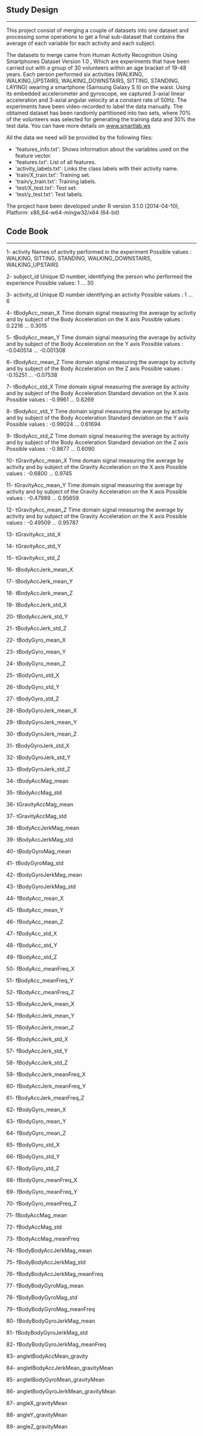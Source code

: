 ## Study Design
---------------
This project consist of merging a couple of datasets into one dataset and processing some operations 
to get a final sub-dataset that contains the average of each variable for each activity and each subject. 

The datasets to merge came from Human Activity Recognition Using Smartphones Dataset Version 1.0 ,
Which are experiments that have been carried out with a group of 30 volunteers within an age bracket of 19-48 years. 
Each person performed six activities (WALKING, WALKING_UPSTAIRS, WALKING_DOWNSTAIRS, SITTING, STANDING, LAYING) 
wearing a smartphone (Samsung Galaxy S II) on the waist. Using its embedded accelerometer and gyroscope, 
we captured 3-axial linear acceleration and 3-axial angular velocity at a constant rate of 50Hz. 
The experiments have been video-recorded to label the data manually. 
The obtained dataset has been randomly partitioned into two sets, where 70% of the volunteers was selected for 
generating the training data and 30% the test data. You can have more details on www.smartlab.ws

All the data we need will be provided by the following files: 

* 'features_info.txt': Shows information about the variables used on the feature vector.
* 'features.txt': List of all features.
* 'activity_labels.txt': Links the class labels with their activity name.
* 'train/X_train.txt': Training set.
* 'train/y_train.txt': Training labels.
* 'test/X_test.txt': Test set.
* 'test/y_test.txt': Test labels. 

The project have been developed under R version 3.1.0 (2014-04-10), Platform: x86_64-w64-mingw32/x64 (64-bit)

## Code Book
------------

1-  activity
	Names of activity performed in the experiment
	Possible values : WALKING, SITTING, STANDING, WALKING_DOWNSTAIRS, WALKING_UPSTAIRS
	
2-  subject_id
	Unique ID number, identifying the person who performed the experience
	Possible values: 1 ... 30
	
3-  activity_id
	Unique ID number identifying an activity
	Possible values : 1 ... 6
	
4-  tBodyAcc_mean_X
	Time domain signal measuring the average by activity and by subject of the Body Acceleration on the X axis
	Possible values : 0.2216 ... 0.3015
	
5-  tBodyAcc_mean_Y
	Time domain signal measuring the average by activity and by subject of the Body Acceleration on the Y axis
	Possible values : -0.040514 ... -0.001308
	
6-  tBodyAcc_mean_Z
	Time domain signal measuring the average by activity and by subject of the Body Acceleration on the Z axis
	Possible values : -0.15251 ... -0.07538
	
7-  tBodyAcc_std_X
	Time domain signal measuring the average by activity and by subject of the Body Acceleration Standard deviation on the X axis
	Possible values : -0.9961 ... 0.6269
	
8-  tBodyAcc_std_Y
	Time domain signal measuring the average by activity and by subject of the Body Acceleration Standard deviation on the Y axis
	Possible values : -0.99024 ... 0.61694
	
9-  tBodyAcc_std_Z
	Time domain signal measuring the average by activity and by subject of the Body Acceleration Standard deviation on the Z axis
	Possible values : -0.9877 ... 0.6090
	
10- tGravityAcc_mean_X
	Time domain signal measuring the average by activity and by subject of the Gravity Acceleration on the X axis
	Possible values : -0.6800 ... 0.9745
	
11- tGravityAcc_mean_Y
	Time domain signal measuring the average by activity and by subject of the Gravity Acceleration on the X axis
	Possible values : -0.47989 ... 0.95659
	
12- tGravityAcc_mean_Z
	Time domain signal measuring the average by activity and by subject of the Gravity Acceleration on the X axis
	Possible values : -0.49509 ... 0.95787
	
13- tGravityAcc_std_X

14- tGravityAcc_std_Y

15- tGravityAcc_std_Z

16- tBodyAccJerk_mean_X

17- tBodyAccJerk_mean_Y

18- tBodyAccJerk_mean_Z

19- tBodyAccJerk_std_X

20- tBodyAccJerk_std_Y

21- tBodyAccJerk_std_Z

22- tBodyGyro_mean_X

23- tBodyGyro_mean_Y

24- tBodyGyro_mean_Z

25- tBodyGyro_std_X

26- tBodyGyro_std_Y

27- tBodyGyro_std_Z

28- tBodyGyroJerk_mean_X

29- tBodyGyroJerk_mean_Y

30- tBodyGyroJerk_mean_Z

31- tBodyGyroJerk_std_X

32- tBodyGyroJerk_std_Y

33- tBodyGyroJerk_std_Z

34- tBodyAccMag_mean

35- tBodyAccMag_std

36- tGravityAccMag_mean

37- tGravityAccMag_std

38- tBodyAccJerkMag_mean

39- tBodyAccJerkMag_std

40- tBodyGyroMag_mean

41- tBodyGyroMag_std

42- tBodyGyroJerkMag_mean

43- tBodyGyroJerkMag_std

44- fBodyAcc_mean_X

45- fBodyAcc_mean_Y

46- fBodyAcc_mean_Z

47- fBodyAcc_std_X

48- fBodyAcc_std_Y

49- fBodyAcc_std_Z

50- fBodyAcc_meanFreq_X

51- fBodyAcc_meanFreq_Y

52- fBodyAcc_meanFreq_Z

53- fBodyAccJerk_mean_X

54- fBodyAccJerk_mean_Y

55- fBodyAccJerk_mean_Z

56- fBodyAccJerk_std_X

57- fBodyAccJerk_std_Y

58- fBodyAccJerk_std_Z

59- fBodyAccJerk_meanFreq_X

60- fBodyAccJerk_meanFreq_Y

61- fBodyAccJerk_meanFreq_Z

62- fBodyGyro_mean_X

63- fBodyGyro_mean_Y

64- fBodyGyro_mean_Z

65- fBodyGyro_std_X

66- fBodyGyro_std_Y

67- fBodyGyro_std_Z

68- fBodyGyro_meanFreq_X

69- fBodyGyro_meanFreq_Y

70- fBodyGyro_meanFreq_Z

71- fBodyAccMag_mean

72- fBodyAccMag_std

73- fBodyAccMag_meanFreq

74- fBodyBodyAccJerkMag_mean

75- fBodyBodyAccJerkMag_std

76- fBodyBodyAccJerkMag_meanFreq

77- fBodyBodyGyroMag_mean

78- fBodyBodyGyroMag_std

79- fBodyBodyGyroMag_meanFreq

80- fBodyBodyGyroJerkMag_mean

81- fBodyBodyGyroJerkMag_std

82- fBodyBodyGyroJerkMag_meanFreq

83- angletBodyAccMean_gravity

84- angletBodyAccJerkMean_gravityMean

85- angletBodyGyroMean_gravityMean

86- angletBodyGyroJerkMean_gravityMean

87- angleX_gravityMean

88- angleY_gravityMean

89- angleZ_gravityMean